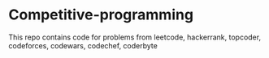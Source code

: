 # Competitive-programming
This repo contains code for problems from leetcode, hackerrank, topcoder, codeforces, codewars, codechef, coderbyte
